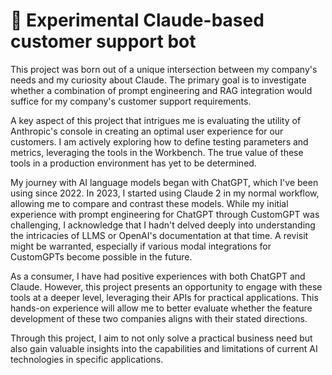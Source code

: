 # 🎈 Experimental Claude-based customer support bot

This project was born out of a unique intersection between my company's needs and my curiosity about Claude. The primary goal is to investigate whether a combination of prompt engineering and RAG integration would suffice for my company's customer support requirements.

A key aspect of this project that intrigues me is evaluating the utility of Anthropic's console in creating an optimal user experience for our customers. I am actively exploring how to define testing parameters and metrics, leveraging the tools in the Workbench. The true value of these tools in a production environment has yet to be determined.

My journey with AI language models began with ChatGPT, which I've been using since 2022. In 2023, I started using Claude 2 in my normal workflow, allowing me to compare and contrast these models. While my initial experience with prompt engineering for ChatGPT through CustomGPT was challenging, I acknowledge that I hadn't delved deeply into understanding the intricacies of LLMS or OpenAI's documentation at that time. A revisit might be warranted, especially if various modal integrations for CustomGPTs become possible in the future.

As a consumer, I have had positive experiences with both ChatGPT and Claude. However, this project presents an opportunity to engage with these tools at a deeper level, leveraging their APIs for practical applications. This hands-on experience will allow me to better evaluate whether the feature development of these two companies aligns with their stated directions.

Through this project, I aim to not only solve a practical business need but also gain valuable insights into the capabilities and limitations of current AI technologies in specific applications.

